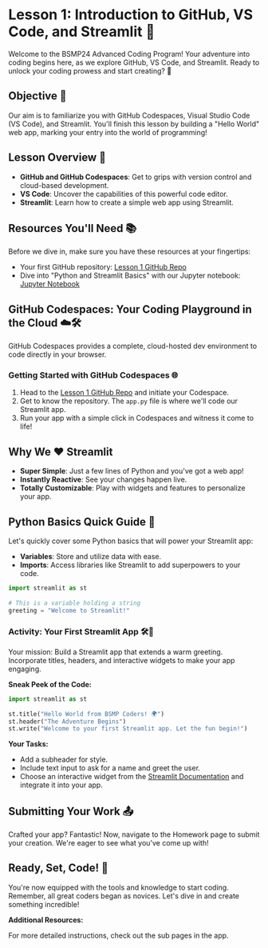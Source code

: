 # Lesson 1: Introduction to GitHub, VS Code, and Streamlit 🚀  <!-- {docsify-ignore-all} -->
   
Welcome to the BSMP24 Advanced Coding Program! Your adventure into coding begins here, as we explore GitHub, VS Code, and Streamlit. Ready to unlock your coding prowess and start creating? 🌟  
   
## Objective 🎯  
   
Our aim is to familiarize you with GitHub Codespaces, Visual Studio Code (VS Code), and Streamlit. You'll finish this lesson by building a "Hello World" web app, marking your entry into the world of programming!  
   
## Lesson Overview 📖  
   
- **GitHub and GitHub Codespaces**: Get to grips with version control and cloud-based development.  
- **VS Code**: Uncover the capabilities of this powerful code editor.  
- **Streamlit**: Learn how to create a simple web app using Streamlit.  
   
## Resources You'll Need 📚  
   
Before we dive in, make sure you have these resources at your fingertips:  

- Your first GitHub repository: [Lesson 1 GitHub Repo](https://classroom.github.com/a/tOJR07ei)  
- Dive into "Python and Streamlit Basics" with our Jupyter notebook: [Jupyter Notebook](https://github.com/BSMP-Coders/lesson1-streamlit-hello-world/blob/master/python_and_streamlit_basics.ipynb)  
   
## GitHub Codespaces: Your Coding Playground in the Cloud ☁️🛠️  
   
GitHub Codespaces provides a complete, cloud-hosted dev environment to code directly in your browser.  
   
### Getting Started with GitHub Codespaces 🌐  
   
1. Head to the [Lesson 1 GitHub Repo](https://classroom.github.com/a/tOJR07ei) and initiate your Codespace.  
2. Get to know the repository. The `app.py` file is where we'll code our Streamlit app.  
3. Run your app with a simple click in Codespaces and witness it come to life!  
   
## Why We ♥️ Streamlit  
   
- **Super Simple**: Just a few lines of Python and you've got a web app!  
- **Instantly Reactive**: See your changes happen live.  
- **Totally Customizable**: Play with widgets and features to personalize your app.  
   
## Python Basics Quick Guide 📘  
   
Let's quickly cover some Python basics that will power your Streamlit app:  
   
- **Variables**: Store and utilize data with ease.  
- **Imports**: Access libraries like Streamlit to add superpowers to your code.  
   
```python  
import streamlit as st  
   
# This is a variable holding a string  
greeting = "Welcome to Streamlit!"  
```  
   
### Activity: Your First Streamlit App 🛠️🎉  
   
Your mission: Build a Streamlit app that extends a warm greeting. Incorporate titles, headers, and interactive widgets to make your app engaging.  
   
**Sneak Peek of the Code:**  
```python  
import streamlit as st  
   
st.title("Hello World from BSMP Coders! 🌍")  
st.header("The Adventure Begins")  
st.write("Welcome to your first Streamlit app. Let the fun begin!")  
```  
   
**Your Tasks:**  
- Add a subheader for style.  
- Include text input to ask for a name and greet the user.  
- Choose an interactive widget from the [Streamlit Documentation](https://docs.streamlit.io/) and integrate it into your app.  
   
## Submitting Your Work 📤  
   
Crafted your app? Fantastic! Now, navigate to the Homework page to submit your creation. We're eager to see what you've come up with!  
   
## Ready, Set, Code! 🏁  
   
You're now equipped with the tools and knowledge to start coding. Remember, all great coders began as novices. Let's dive in and create something incredible!  
   
**Additional Resources:**  
   
For more detailed instructions, check out the sub pages in the app.
